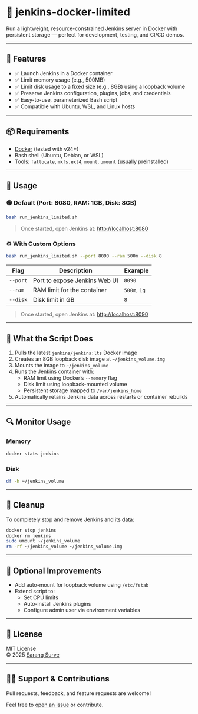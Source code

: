 # 🐳 jenkins-docker-limited

Run a lightweight, resource-constrained Jenkins server in Docker with persistent storage — perfect for development, testing, and CI/CD demos.

---

## 🚀 Features

- ✅ Launch Jenkins in a Docker container
- ✅ Limit memory usage (e.g., 500MB)
- ✅ Limit disk usage to a fixed size (e.g., 8GB) using a loopback volume
- ✅ Preserve Jenkins configuration, plugins, jobs, and credentials
- ✅ Easy-to-use, parameterized Bash script
- ✅ Compatible with Ubuntu, WSL, and Linux hosts

---

## 📦 Requirements

- [Docker](https://docs.docker.com/get-docker/) (tested with v24+)
- Bash shell (Ubuntu, Debian, or WSL)
- Tools: `fallocate`, `mkfs.ext4`, `mount`, `umount` (usually preinstalled)

---

## 🔧 Usage

### 🟢 Default (Port: 8080, RAM: 1GB, Disk: 8GB)

```bash
bash run_jenkins_limited.sh
```

> Once started, open Jenkins at: [http://localhost:8080](http://localhost:8080)

### ⚙️ With Custom Options

```bash
bash run_jenkins_limited.sh --port 8090 --ram 500m --disk 8
```

| Flag        | Description                           | Example        |
|-------------|---------------------------------------|----------------|
| `--port`    | Port to expose Jenkins Web UI         | `8090`         |
| `--ram`     | RAM limit for the container           | `500m`, `1g`   |
| `--disk`    | Disk limit in GB                      | `8`            |

> Once started, open Jenkins at: [http://localhost:8090](http://localhost:8090)

---

## 📁 What the Script Does

1. Pulls the latest `jenkins/jenkins:lts` Docker image
2. Creates an 8GB loopback disk image at `~/jenkins_volume.img`
3. Mounts the image to `~/jenkins_volume`
4. Runs the Jenkins container with:
    - RAM limit using Docker’s `--memory` flag
    - Disk limit using loopback-mounted volume
    - Persistent storage mapped to `/var/jenkins_home`
5. Automatically retains Jenkins data across restarts or container rebuilds

---

## 🔍 Monitor Usage

### Memory
```bash
docker stats jenkins
```

### Disk
```bash
df -h ~/jenkins_volume
```

---

## 🧼 Cleanup

To completely stop and remove Jenkins and its data:

```bash
docker stop jenkins
docker rm jenkins
sudo umount ~/jenkins_volume
rm -rf ~/jenkins_volume ~/jenkins_volume.img
```

---

## 📌 Optional Improvements

- Add auto-mount for loopback volume using `/etc/fstab`
- Extend script to:
    - Set CPU limits
    - Auto-install Jenkins plugins
    - Configure admin user via environment variables

---

## 📃 License

MIT License  
© 2025 [Sarang Surve](https://github.com/sarangsurve)

---

## 🙋‍♂️ Support & Contributions

Pull requests, feedback, and feature requests are welcome!

Feel free to [open an issue](https://github.com/sarangsurve/jenkins-docker-limited/issues) or contribute.
